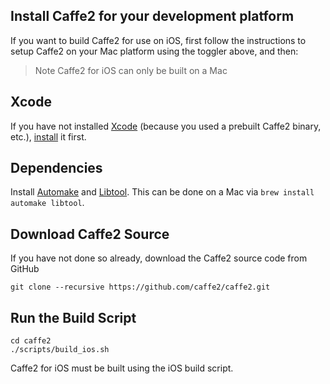<block class="ios compile" />

## Install Caffe2 for your development platform

If you want to build Caffe2 for use on iOS, first follow the instructions to setup Caffe2 on your Mac platform using the toggler above, and then:

> Note Caffe2 for iOS can only be built on a Mac

## Xcode

If you have not installed [Xcode](https://developer.apple.com/xcode/) (because you used a prebuilt Caffe2 binary, etc.), [install](https://itunes.apple.com/us/app/xcode/id497799835) it first.

## Dependencies

Install [Automake](https://www.gnu.org/software/automake/) and [Libtool](https://www.gnu.org/software/libtool/libtool.html). This can be done on a Mac via `brew install automake libtool`.

## Download Caffe2 Source

If you have not done so already, download the Caffe2 source code from GitHub

```
git clone --recursive https://github.com/caffe2/caffe2.git
```

## Run the Build Script

```
cd caffe2
./scripts/build_ios.sh
```

<block class="ios prebuilt docker" />

Caffe2 for iOS must be built using the iOS build script.

<block class="ios cloud" />
